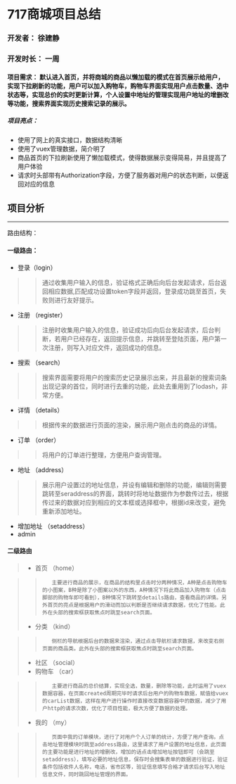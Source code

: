 # 717商城项目总结
### 开发者： 徐建静
### 开发时长： 一周
#### 项目需求： 默认进入首页，并将商城的商品以懒加载的模式在首页展示给用户，实现下拉刷新的功能，用户可以加入购物车，购物车界面实现用户点击数量、选中状态等，实现总价的实时更新计算，个人设置中地址的管理实现用户地址的增删改等功能，搜索界面实现历史搜索记录的展示。

##### 项目亮点：
- 使用了网上的真实接口，数据结构清晰
- 使用了vuex管理数据，简介明了
- 商品首页的下拉刷新使用了懒加载模式，使得数据展示变得简易，并且提高了用户体验
- 请求时头部带有Authorization字段，方便了服务器对用户的状态判断，以便返回对应的信息

## 项目分析
---
路由结构：
####   一级路由：
    
- 登录（login）
>>  通过收集用户输入的信息，验证格式正确后向后台发起请求，后台返回相应数据,匹配成功设置token字段并返回，登录成功跳至首页，失败则进行友好提示。
- 注册 （register）
>>  注册时收集用户输入的信息，验证成功后向后台发起请求，后台判断，若用户已经存在，返回提示信息，并跳转至登陆页面，用户第一次注册，则写入对应文件，返回成功的信息。
- 搜索 （search）
>>  搜索界面需要将用户的搜索历史记录展示出来，并且最新的搜索词条出现记录的首位，同时进行去重的功能，此处去重用到了lodash，非常方便。
- 详情 （details）
>>  根据传来的数据进行页面的渲染，展示用户刚点击的商品的详情。
- 订单 （order）
>>  将用户的订单进行整理，方便用户查询管理。
- 地址 （address）
>>  展示用户设置过的地址信息，并设有编辑和删除的功能，编辑则需要跳转至seraddress的界面，跳转时将地址数据作为参数传过去，根据传过来的数据对应到相应的文本框或选择框中，根据id来改变，避免重新添加地址。
- 增加地址 （setaddress）
- admin
   

####   二级路由
>  - 首页 （home）
  
>>        主要进行商品的展示，在商品的结构里点击时分两种情况，A种是点击购物车的小图案，B种是除了小图案以外的东西，A种情况下将此商品加入购物车（点击脚部的购物车即可看到），B种情况下跳转至details路由，查看商品的详情。另外首页的亮点是根据用户的滑动而加以判断是否继续请求数据，优化了性能。此外在头部的搜索框获取焦点时跳至search页面。
>  - 分类 （kind）

>>        侧栏的导航根据后台的数据来渲染，通过点击导航栏请求数据，来改变右侧页面的商品类。此外在头部的搜索框获取焦点时跳至search页面。
>  - 社区 （social）
>  - 购物车 （car）

>>        主要进行商品的总价结算，实现全选，数量，删除等功能，此时运用了vuex数据容器，在页面created周期完毕时请求后台用户的购物车数据，赋值给vuex的carList数据，这样在用户进行操作时直接改变数据容器中的数据，减少了用户http的请求次数，优化了项目性能，极大方便了数据的处理。
>  - 我的 （my）

>>        页面中我的订单模块，进行了对用户个人订单的统计，方便了用户查询。点击地址管理模块时跳至address路由，这里请求了用户设置的地址信息，此页面的主要功能是进行地址的增删改，增加的话点击增加地址按钮即可（会跳至setaddress），填写必要的地址信息，保存时会搜集表单的数据进行验证，验证条件包括收件人名称，电话，省市区等，验证信息填写合格才请求后台写入地址信息文件，同时跳回地址管理的界面。



